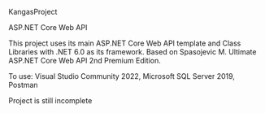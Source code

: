 KangasProject

ASP.NET Core Web API

This project uses its main ASP.NET Core Web API template and Class Libraries with .NET 6.0 as its framework. Based on Spasojevic M. Ultimate ASP.NET Core Web API 2nd Premium Edition.

To use: Visual Studio Community 2022, Microsoft SQL Server 2019, Postman

Project is still incomplete
